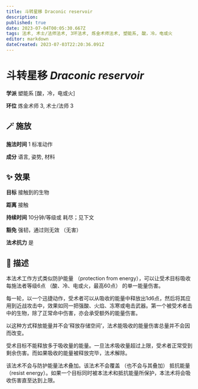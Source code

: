 ```yaml
---
title: 斗转星移 Draconic reservoir
description: 
published: true
date: 2023-07-04T00:05:30.667Z
tags: 法术, 术士/法师法术, 3环法术, 炼金术师法术, 塑能系, 酸，冷，电或火
editor: markdown
dateCreated: 2023-07-03T22:20:36.091Z
---
```


# **斗转星移** *Draconic reservoir*

**学派** 塑能系 \[酸，冷，电或火\] 

**环位** 炼金术师 3, 术士/法师 3

## 🪄 施放

**施法时间** 1 标准动作

**成分** 语言, 姿势, 材料

## ✨ 效果 

**目标** 接触到的生物 

**距离** 接触  

**持续时间** 10分钟/等级或 耗尽；见下文 

**豁免** 强韧，通过则无效 （无害）

**法术抗力** 是

## 📖 描述

本法术工作方式类似防护能量 （protection from energy），可以让受术目标吸收每施法者等级6点 （酸、冷、电或火，最高60点） 的单一能量伤害。

每一轮，以一个迅捷动作，受术者可以从吸收的能量中释放出1d6点，然后将其应用到近战攻击中，效果如同一把强酸、火焰、冻寒或电击武器。第一个被受术者击中的生物，除了正常命中伤害，亦会承受额外的能量伤害。

以这种方式释放能量并不会‘释放存储空间’，法术能吸收的能量伤害总量并不会因而改变。

受术目标不能释放多于吸收量的能量。一旦法术吸收量超过上限，受术者正常受到剩余伤害。而如果吸收的能量被释放完毕，法术解除。

该法术不会与防护能量法术叠加。该法术不会覆盖 （也不会与其叠加） 抵抗能量 （resist energy）。如果一个目标同时被本法术和抵抗能量所保护，本法术将会吸收伤害直至达到上限。
    